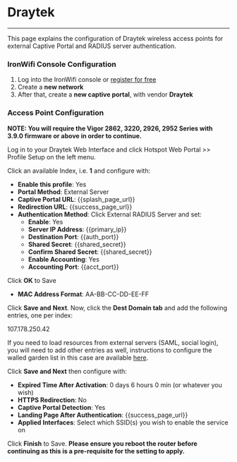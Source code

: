# **Draytek**

---

This page explains the configuration of Draytek wireless access points for external Captive  Portal and RADIUS server authentication.

### IronWifi Console Configuration

1. Log into the IronWifi console or [register for free](https://console.ironwifi.com/register)
2. Create a **new network**
3. After that, create a **new captive portal**, with vendor **Draytek**

### Access Point Configuration

**NOTE: You will require the Vigor 2862, 3220, 2926, 2952 Series with 3.9.0 firmware or above in order to continue.**

Log in to your Draytek Web Interface and click Hotspot Web Portal &gt;&gt; Profile Setup on the left menu.

Click an available Index, i.e. **1** and configure with:

- **Enable this profile**: Yes
- **Portal Method**: External Server
- **Captive Portal URL**: {{splash_page_url}}
- **Redirection URL**: {{success_page_url}}
- **Authentication Method**: Click External RADIUS Server and set:  
    - **Enable**: Yes  
    - **Server IP Address**: {{primary_ip}}  
    - **Destination Port**: {{auth_port}}  
    - **Shared Secret**: {{shared_secret}}  
    - **Confirm Shared Secret**: {{shared_secret}}  
    - **Enable Accounting**: Yes  
    - **Accounting Port**: {{acct_port}}  
      
Click **OK** to Save

- **MAC Address Format**: AA-BB-CC-DD-EE-FF

Click **Save and** **Next**. Now, click the **Dest Domain tab** and add the following entries, one per index:

107.178.250.42
  
If you need to load resources from external servers (SAML, social login), you will need to add other entries as well, instructions to configure the walled garden list in this case are available [here](https://ironwifi.com/walled-garden-list-guide).

Click **Save and Next** then configure with:

- **Expired Time After Activation**: 0 days 6 hours 0 min (or whatever you wish)
- **HTTPS Redirection**: No
- **Captive Portal Detection**: Yes
- **Landing Page After Authentication**: {{success_page_url}}
- **Applied Interfaces**: Select which SSID(s) you wish to enable the service on

Click **Finish** to Save. **Please ensure you reboot the router before continuing as this is a pre-requisite for the setting to apply.**
